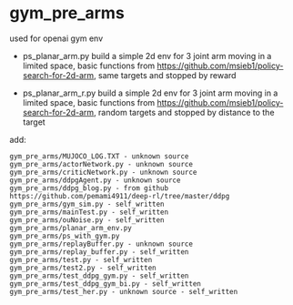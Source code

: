 # gym_pre_arms
used for openai gym env


- ps_planar_arm.py
 build a simple 2d env for 3 joint arm moving in a limited space, basic functions from https://github.com/msieb1/policy-search-for-2d-arm, same targets and stopped by reward
 
- ps_planar_arm_r.py
 build a simple 2d env for 3 joint arm moving in a limited space, basic functions from https://github.com/msieb1/policy-search-for-2d-arm, random targets and stopped by distance to the target
 
 add:
 
	gym_pre_arms/MUJOCO_LOG.TXT - unknown source
	gym_pre_arms/actorNetwork.py - unknown source  
	gym_pre_arms/criticNetwork.py - unknown source  
	gym_pre_arms/ddpgAgent.py - unknown source  
	gym_pre_arms/ddpg_blog.py - from github https://github.com/pemami4911/deep-rl/tree/master/ddpg  
	gym_pre_arms/gym_sim.py - self_written  
	gym_pre_arms/mainTest.py - self_written  
	gym_pre_arms/ouNoise.py - self_written  
	gym_pre_arms/planar_arm_env.py  
	gym_pre_arms/ps_with_gym.py  
	gym_pre_arms/replayBuffer.py - unknown source  
	gym_pre_arms/replay_buffer.py - self_written  
	gym_pre_arms/test.py - self_written  
	gym_pre_arms/test2.py - self_written  
	gym_pre_arms/test_ddpg_gym.py - self_written  
	gym_pre_arms/test_ddpg_gym_bi.py - self_written  
	gym_pre_arms/test_her.py - unknown source - self_written
